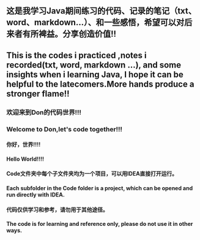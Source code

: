 ## 这是我学习Java期间练习的代码、记录的笔记（txt、word、markdown...）、和一些感悟，希望可以对后来者有所裨益。分享创造价值!!
## This is the codes i practiced ,notes i recorded(txt, word, markdown ...), and some insights when i learning Java, I hope it can be helpful to the latecomers.More hands produce a stronger flame!!
### 欢迎来到Don的代码世界!!!
### Welcome to Don,let's code together!!!
#### 你好，世界!!!!
#### Hello World!!!!
#### Code文件夹中每个子文件夹均为一个项目，可以用IDEA直接打开运行。
#### Each subfolder in the Code folder is a project, which can be opened and run directly with IDEA.
#### 代码仅供学习和参考，请勿用于其他途径。
#### The code is for learning and reference only, please do not use it in other ways.
